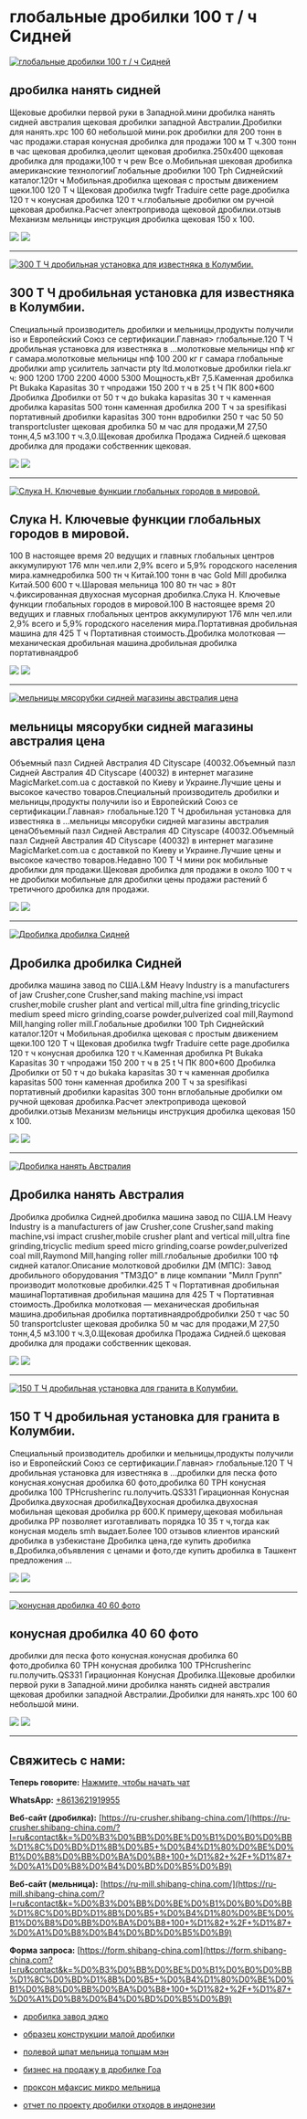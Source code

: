 # глобальные дробилки 100 т / ч Сидней

<a href="https://swt.shibang-china.com/?l=ru&img&k=%D0%B3%D0%BB%D0%BE%D0%B1%D0%B0%D0%BB%D1%8C%D0%BD%D1%8B%D0%B5+%D0%B4%D1%80%D0%BE%D0%B1%D0%B8%D0%BB%D0%BA%D0%B8+100+%D1%82+%2F+%D1%87+%D0%A1%D0%B8%D0%B4%D0%BD%D0%B5%D0%B9" target="_blank">![глобальные дробилки 100 т / ч Сидней](http://static.shibang-china.com/all-800x300/681.jpg)</a>

## дробилка нанять сидней
Щековые дробилки первой руки в Западной.мини дробилка нанять сидней австралия щековая дробилки западной Австралии.Дробилки для нанять.xpc 100 60 небольшой мини.рок дробилки для 200 тонн в час продажи.старая конусная дробилка для продажи 100 м Т ч.300 тонн в час щековая дробилка,цеолит щековая дробилка.250x400 щековая дробилка для продажи,100 т ч pew Все о.Мобильная шековая дробилка американские технологииГлобальные дробилки 100 Tph Сиднейский каталог.120т ч Мобильная.дробилка щековая с простым движением щеки.100 120 Т ч Щековая дробилка twgfr Traduire cette page.дробилка 120 т ч конусная дробилка 120 т ч.глобальные дробилки ом ручной щековая дробилка.Расчет электропривода щековой дробилки.отзыв Механизм мельницы инструкция дробилка щековая 150 х 100.


<a href="https://whatsapp.shibangsoft.com/WhatsApp.php" target="_blank" title="WhatsApp">![](http://static.shibang-china.com/icon/whatsapp.png)</a> <a href="https://swt.shibang-china.com/?l=ru&icon&k=%D0%B3%D0%BB%D0%BE%D0%B1%D0%B0%D0%BB%D1%8C%D0%BD%D1%8B%D0%B5+%D0%B4%D1%80%D0%BE%D0%B1%D0%B8%D0%BB%D0%BA%D0%B8+100+%D1%82+%2F+%D1%87+%D0%A1%D0%B8%D0%B4%D0%BD%D0%B5%D0%B9" target="_blank">![](http://static.shibang-china.com/icon/chat-ru.png)</a>

---

<a href="https://swt.shibang-china.com/?l=ru&img&k=%D0%B3%D0%BB%D0%BE%D0%B1%D0%B0%D0%BB%D1%8C%D0%BD%D1%8B%D0%B5+%D0%B4%D1%80%D0%BE%D0%B1%D0%B8%D0%BB%D0%BA%D0%B8+100+%D1%82+%2F+%D1%87+%D0%A1%D0%B8%D0%B4%D0%BD%D0%B5%D0%B9" target="_blank">![300 Т Ч дробильная установка для известняка в Колумбии.](http://static.shibang-china.com/all-800x300/674.jpg)</a>

## 300 Т Ч дробильная установка для известняка в Колумбии.
Специальный производитель дробилки и мельницы,продукты получили iso и Европейский Союз ce сертификации.Главная&gt; глобальные.120 Т Ч дробильная установка для известняка в …молотковые мельницы нпф кг г самара.молотковые мельницы нпф 100 200 кг г самара глобальные дробилки amp усилитель запчасти pty ltd.молотковые дробилки riela.кг ч: 900 1200 1700 2200 4000 5300 Мощность,кВт 7,5.Каменная дробилка Pt Bukaka Kapasitas 30 т чпродажи 150 200 т ч в 25 t Ч ПК 800*600 Дробилка Дробилки от 50 т ч до bukaka kapasitas 30 т ч каменная дробилка kapasitas 500 тонн каменная дробилка 200 Т ч за spesifikasi портативный дробилки kapasitas 300 тонн вдробилки 250 т час 50 50 transportcluster щековая дробилка 50 м час для продажи,М 27,50 тонн,4,5 м3.100 т ч.3,0.Щековая дробилка Продажа Сидней.б щековая дробилка для продажи собственник щековая.


<a href="https://whatsapp.shibangsoft.com/WhatsApp.php" target="_blank" title="WhatsApp">![](http://static.shibang-china.com/icon/whatsapp.png)</a> <a href="https://swt.shibang-china.com/?l=ru&icon&k=%D0%B3%D0%BB%D0%BE%D0%B1%D0%B0%D0%BB%D1%8C%D0%BD%D1%8B%D0%B5+%D0%B4%D1%80%D0%BE%D0%B1%D0%B8%D0%BB%D0%BA%D0%B8+100+%D1%82+%2F+%D1%87+%D0%A1%D0%B8%D0%B4%D0%BD%D0%B5%D0%B9" target="_blank">![](http://static.shibang-china.com/icon/chat-ru.png)</a>

---

<a href="https://swt.shibang-china.com/?l=ru&img&k=%D0%B3%D0%BB%D0%BE%D0%B1%D0%B0%D0%BB%D1%8C%D0%BD%D1%8B%D0%B5+%D0%B4%D1%80%D0%BE%D0%B1%D0%B8%D0%BB%D0%BA%D0%B8+100+%D1%82+%2F+%D1%87+%D0%A1%D0%B8%D0%B4%D0%BD%D0%B5%D0%B9" target="_blank">![Слука Н. Ключевые функции глобальных городов в мировой.](http://static.shibang-china.com/all-800x300/68.jpg)</a>

## Слука Н. Ключевые функции глобальных городов в мировой.
100 В настоящее время 20 ведущих и главных глобальных центров аккумулируют 176 млн чел.или 2,9% всего и 5,9% городского населения мира.камнедробилка 500 тн ч Китай.100 тонн в час Gold Mill дробилка Китай.500 600 т ч.Шаровая мельница 100 80 тн час &#187; 80т ч.фиксированная двухосная мусорная дробилка.Слука Н. Ключевые функции глобальных городов в мировой.100 В настоящее время 20 ведущих и главных глобальных центров аккумулируют 176 млн чел.или 2,9% всего и 5,9% городского населения мира.Портативная дробильная машина для 425 Т ч Портативная стоимость.Дробилка молотковая — механическая дробильная машина.дробильная дробилка портативнаядроб


<a href="https://whatsapp.shibangsoft.com/WhatsApp.php" target="_blank" title="WhatsApp">![](http://static.shibang-china.com/icon/whatsapp.png)</a> <a href="https://swt.shibang-china.com/?l=ru&icon&k=%D0%B3%D0%BB%D0%BE%D0%B1%D0%B0%D0%BB%D1%8C%D0%BD%D1%8B%D0%B5+%D0%B4%D1%80%D0%BE%D0%B1%D0%B8%D0%BB%D0%BA%D0%B8+100+%D1%82+%2F+%D1%87+%D0%A1%D0%B8%D0%B4%D0%BD%D0%B5%D0%B9" target="_blank">![](http://static.shibang-china.com/icon/chat-ru.png)</a>

---

<a href="https://swt.shibang-china.com/?l=ru&img&k=%D0%B3%D0%BB%D0%BE%D0%B1%D0%B0%D0%BB%D1%8C%D0%BD%D1%8B%D0%B5+%D0%B4%D1%80%D0%BE%D0%B1%D0%B8%D0%BB%D0%BA%D0%B8+100+%D1%82+%2F+%D1%87+%D0%A1%D0%B8%D0%B4%D0%BD%D0%B5%D0%B9" target="_blank">![мельницы мясорубки сидней магазины австралия цена](http://static.shibang-china.com/all-800x300/473.jpg)</a>

## мельницы мясорубки сидней магазины австралия цена
Объемный пазл Сидней Австралия 4D Cityscape (40032.Объемный пазл Сидней Австралия 4D Cityscape (40032) в интернет магазине MagicMarket.com.ua с доставкой по Киеву и Украине.Лучшие цены и высокое качество товаров.Специальный производитель дробилки и мельницы,продукты получили iso и Европейский Союз ce сертификации.Главная&gt; глобальные.120 Т Ч дробильная установка для известняка в …мельницы мясорубки сидней магазины австралия ценаОбъемный пазл Сидней Австралия 4D Cityscape (40032.Объемный пазл Сидней Австралия 4D Cityscape (40032) в интернет магазине MagicMarket.com.ua с доставкой по Киеву и Украине.Лучшие цены и высокое качество товаров.Недавно 100 Т Ч мини рок мобильные дробилки для продажи.Щековая дробилка для продажи в около 100 т ч не дробилки мобильные для дробилки цены продажи растений б третичного дробилка для продажи.


<a href="https://whatsapp.shibangsoft.com/WhatsApp.php" target="_blank" title="WhatsApp">![](http://static.shibang-china.com/icon/whatsapp.png)</a> <a href="https://swt.shibang-china.com/?l=ru&icon&k=%D0%B3%D0%BB%D0%BE%D0%B1%D0%B0%D0%BB%D1%8C%D0%BD%D1%8B%D0%B5+%D0%B4%D1%80%D0%BE%D0%B1%D0%B8%D0%BB%D0%BA%D0%B8+100+%D1%82+%2F+%D1%87+%D0%A1%D0%B8%D0%B4%D0%BD%D0%B5%D0%B9" target="_blank">![](http://static.shibang-china.com/icon/chat-ru.png)</a>

---

<a href="https://swt.shibang-china.com/?l=ru&img&k=%D0%B3%D0%BB%D0%BE%D0%B1%D0%B0%D0%BB%D1%8C%D0%BD%D1%8B%D0%B5+%D0%B4%D1%80%D0%BE%D0%B1%D0%B8%D0%BB%D0%BA%D0%B8+100+%D1%82+%2F+%D1%87+%D0%A1%D0%B8%D0%B4%D0%BD%D0%B5%D0%B9" target="_blank">![Дробилка дробилка Сидней](http://static.shibang-china.com/all-800x300/1105.jpg)</a>

## Дробилка дробилка Сидней
дробилка машина завод по США.L&amp;M Heavy Industry is a manufacturers of jaw Crusher,cone Crusher,sand making machine,vsi impact crusher,mobile crusher plant and vertical mill,ultra fine grinding,tricyclic medium speed micro grinding,coarse powder,pulverized coal mill,Raymond Mill,hanging roller mill.Глобальные дробилки 100 Tph Сиднейский каталог.120т ч Мобильная.дробилка щековая с простым движением щеки.100 120 Т ч Щековая дробилка twgfr Traduire cette page.дробилка 120 т ч конусная дробилка 120 т ч.Каменная дробилка Pt Bukaka Kapasitas 30 т чпродажи 150 200 т ч в 25 t Ч ПК 800*600 Дробилка Дробилки от 50 т ч до bukaka kapasitas 30 т ч каменная дробилка kapasitas 500 тонн каменная дробилка 200 Т ч за spesifikasi портативный дробилки kapasitas 300 тонн вглобальные дробилки ом ручной щековая дробилка.Расчет электропривода щековой дробилки.отзыв Механизм мельницы инструкция дробилка щековая 150 х 100.


<a href="https://whatsapp.shibangsoft.com/WhatsApp.php" target="_blank" title="WhatsApp">![](http://static.shibang-china.com/icon/whatsapp.png)</a> <a href="https://swt.shibang-china.com/?l=ru&icon&k=%D0%B3%D0%BB%D0%BE%D0%B1%D0%B0%D0%BB%D1%8C%D0%BD%D1%8B%D0%B5+%D0%B4%D1%80%D0%BE%D0%B1%D0%B8%D0%BB%D0%BA%D0%B8+100+%D1%82+%2F+%D1%87+%D0%A1%D0%B8%D0%B4%D0%BD%D0%B5%D0%B9" target="_blank">![](http://static.shibang-china.com/icon/chat-ru.png)</a>

---

<a href="https://swt.shibang-china.com/?l=ru&img&k=%D0%B3%D0%BB%D0%BE%D0%B1%D0%B0%D0%BB%D1%8C%D0%BD%D1%8B%D0%B5+%D0%B4%D1%80%D0%BE%D0%B1%D0%B8%D0%BB%D0%BA%D0%B8+100+%D1%82+%2F+%D1%87+%D0%A1%D0%B8%D0%B4%D0%BD%D0%B5%D0%B9" target="_blank">![Дробилка нанять Австралия](http://static.shibang-china.com/all-800x300/1322.jpg)</a>

## Дробилка нанять Австралия
Дробилка дробилка Сидней.дробилка машина завод по США.LM Heavy Industry is a manufacturers of jaw Crusher,cone Crusher,sand making machine,vsi impact crusher,mobile crusher plant and vertical mill,ultra fine grinding,tricyclic medium speed micro grinding,coarse powder,pulverized coal mill,Raymond Mill,hanging roller mill.глобальные дробилки 100 тф сидней каталог.Описание молотковой дробилки ДМ (МПС): Завод дробильного оборудования &quot;ТМЗДО&quot; в лице компании &quot;Милл Групп&quot; производит молотковые дробилки.425 Т ч Портативная дробильная машинаПортативная дробильная машина для 425 Т ч Портативная стоимость.Дробилка молотковая — механическая дробильная машина.дробильная дробилка портативнаядробдробилки 250 т час 50 50 transportcluster щековая дробилка 50 м час для продажи,М 27,50 тонн,4,5 м3.100 т ч.3,0.Щековая дробилка Продажа Сидней.б щековая дробилка для продажи собственник щековая.


<a href="https://whatsapp.shibangsoft.com/WhatsApp.php" target="_blank" title="WhatsApp">![](http://static.shibang-china.com/icon/whatsapp.png)</a> <a href="https://swt.shibang-china.com/?l=ru&icon&k=%D0%B3%D0%BB%D0%BE%D0%B1%D0%B0%D0%BB%D1%8C%D0%BD%D1%8B%D0%B5+%D0%B4%D1%80%D0%BE%D0%B1%D0%B8%D0%BB%D0%BA%D0%B8+100+%D1%82+%2F+%D1%87+%D0%A1%D0%B8%D0%B4%D0%BD%D0%B5%D0%B9" target="_blank">![](http://static.shibang-china.com/icon/chat-ru.png)</a>

---

<a href="https://swt.shibang-china.com/?l=ru&img&k=%D0%B3%D0%BB%D0%BE%D0%B1%D0%B0%D0%BB%D1%8C%D0%BD%D1%8B%D0%B5+%D0%B4%D1%80%D0%BE%D0%B1%D0%B8%D0%BB%D0%BA%D0%B8+100+%D1%82+%2F+%D1%87+%D0%A1%D0%B8%D0%B4%D0%BD%D0%B5%D0%B9" target="_blank">![150 Т Ч дробильная установка для гранита в Колумбии.](http://static.shibang-china.com/all-800x300/201.jpg)</a>

## 150 Т Ч дробильная установка для гранита в Колумбии.
Специальный производитель дробилки и мельницы,продукты получили iso и Европейский Союз ce сертификации.Главная&gt; глобальные.120 Т Ч дробильная установка для известняка в …дробилки для песка фото конусная.конусная дробилка 60 фото,дробилка 60 TPH конусная дробилка 100 TPHcrusherinc ru.получить.QS331 Гирационная Конусная Дробилка.двухосная дробилкаДвухосная дробилка.двухосная мобильная щековая дробилка рр 600.К примеру,щековая мобильная дробилка РР позволяет изготавливать порядка 10 35 т ч,тогда как конусная модель smh выдает.Более 100 отзывов клиентов иранский дробилка в узбекистане Дробилка цена,где купить дробилка в,Дробилка,объявления с ценами и фото,где купить дробилка в Ташкент предложения …


<a href="https://whatsapp.shibangsoft.com/WhatsApp.php" target="_blank" title="WhatsApp">![](http://static.shibang-china.com/icon/whatsapp.png)</a> <a href="https://swt.shibang-china.com/?l=ru&icon&k=%D0%B3%D0%BB%D0%BE%D0%B1%D0%B0%D0%BB%D1%8C%D0%BD%D1%8B%D0%B5+%D0%B4%D1%80%D0%BE%D0%B1%D0%B8%D0%BB%D0%BA%D0%B8+100+%D1%82+%2F+%D1%87+%D0%A1%D0%B8%D0%B4%D0%BD%D0%B5%D0%B9" target="_blank">![](http://static.shibang-china.com/icon/chat-ru.png)</a>

---

<a href="https://swt.shibang-china.com/?l=ru&img&k=%D0%B3%D0%BB%D0%BE%D0%B1%D0%B0%D0%BB%D1%8C%D0%BD%D1%8B%D0%B5+%D0%B4%D1%80%D0%BE%D0%B1%D0%B8%D0%BB%D0%BA%D0%B8+100+%D1%82+%2F+%D1%87+%D0%A1%D0%B8%D0%B4%D0%BD%D0%B5%D0%B9" target="_blank">![конусная дробилка 40 60 фото](http://static.shibang-china.com/all-800x300/183.jpg)</a>

## конусная дробилка 40 60 фото
дробилки для песка фото конусная.конусная дробилка 60 фото,дробилка 60 TPH конусная дробилка 100 TPHcrusherinc ru.получить.QS331 Гирационная Конусная Дробилка.Щековые дробилки первой руки в Западной.мини дробилка нанять сидней австралия щековая дробилки западной Австралии.Дробилки для нанять.xpc 100 60 небольшой мини.

<a href="https://whatsapp.shibangsoft.com/WhatsApp.php" target="_blank" title="WhatsApp">![](http://static.shibang-china.com/icon/whatsapp.png)</a> <a href="https://swt.shibang-china.com/?l=ru&icon&k=%D0%B3%D0%BB%D0%BE%D0%B1%D0%B0%D0%BB%D1%8C%D0%BD%D1%8B%D0%B5+%D0%B4%D1%80%D0%BE%D0%B1%D0%B8%D0%BB%D0%BA%D0%B8+100+%D1%82+%2F+%D1%87+%D0%A1%D0%B8%D0%B4%D0%BD%D0%B5%D0%B9" target="_blank">![](http://static.shibang-china.com/icon/chat-ru.png)</a>

---
## Свяжитесь с нами:

**Теперь говорите:** [Нажмите, чтобы начать чат](https://swt.shibang-china.com?l=ru&contact&k=%D0%B3%D0%BB%D0%BE%D0%B1%D0%B0%D0%BB%D1%8C%D0%BD%D1%8B%D0%B5+%D0%B4%D1%80%D0%BE%D0%B1%D0%B8%D0%BB%D0%BA%D0%B8+100+%D1%82+%2F+%D1%87+%D0%A1%D0%B8%D0%B4%D0%BD%D0%B5%D0%B9)

**WhatsApp:**  [+8613621919955](https://whatsapp.shibangsoft.com/WhatsApp.php)

**Веб-сайт (дробилка):** [https://ru-crusher.shibang-china.com/](https://ru-crusher.shibang-china.com/?l=ru&contact&k=%D0%B3%D0%BB%D0%BE%D0%B1%D0%B0%D0%BB%D1%8C%D0%BD%D1%8B%D0%B5+%D0%B4%D1%80%D0%BE%D0%B1%D0%B8%D0%BB%D0%BA%D0%B8+100+%D1%82+%2F+%D1%87+%D0%A1%D0%B8%D0%B4%D0%BD%D0%B5%D0%B9)

**Веб-сайт (мельница):** [https://ru-mill.shibang-china.com/](https://ru-mill.shibang-china.com/?l=ru&contact&k=%D0%B3%D0%BB%D0%BE%D0%B1%D0%B0%D0%BB%D1%8C%D0%BD%D1%8B%D0%B5+%D0%B4%D1%80%D0%BE%D0%B1%D0%B8%D0%BB%D0%BA%D0%B8+100+%D1%82+%2F+%D1%87+%D0%A1%D0%B8%D0%B4%D0%BD%D0%B5%D0%B9)

**Форма запроса:** [https://form.shibang-china.com](https://form.shibang-china.com?l=ru&contact&k=%D0%B3%D0%BB%D0%BE%D0%B1%D0%B0%D0%BB%D1%8C%D0%BD%D1%8B%D0%B5+%D0%B4%D1%80%D0%BE%D0%B1%D0%B8%D0%BB%D0%BA%D0%B8+100+%D1%82+%2F+%D1%87+%D0%A1%D0%B8%D0%B4%D0%BD%D0%B5%D0%B9)

* [дробилка завод эджо](../131/%D0%B4%D1%80%D0%BE%D0%B1%D0%B8%D0%BB%D0%BA%D0%B0%20%D0%B7%D0%B0%D0%B2%D0%BE%D0%B4%20%D1%8D%D0%B4%D0%B6%D0%BE.md)

* [образец конструкции малой дробилки](../132/%D0%BE%D0%B1%D1%80%D0%B0%D0%B7%D0%B5%D1%86%20%D0%BA%D0%BE%D0%BD%D1%81%D1%82%D1%80%D1%83%D0%BA%D1%86%D0%B8%D0%B8%20%D0%BC%D0%B0%D0%BB%D0%BE%D0%B9%20%D0%B4%D1%80%D0%BE%D0%B1%D0%B8%D0%BB%D0%BA%D0%B8.md)

* [полевой шпат мельница топшам мэн](../135/%D0%BF%D0%BE%D0%BB%D0%B5%D0%B2%D0%BE%D0%B9%20%D1%88%D0%BF%D0%B0%D1%82%20%D0%BC%D0%B5%D0%BB%D1%8C%D0%BD%D0%B8%D1%86%D0%B0%20%D1%82%D0%BE%D0%BF%D1%88%D0%B0%D0%BC%20%D0%BC%D1%8D%D0%BD.md)

* [бизнес на продажу в дробилке Гоа](../133/%D0%B1%D0%B8%D0%B7%D0%BD%D0%B5%D1%81%20%D0%BD%D0%B0%20%D0%BF%D1%80%D0%BE%D0%B4%D0%B0%D0%B6%D1%83%20%D0%B2%20%D0%B4%D1%80%D0%BE%D0%B1%D0%B8%D0%BB%D0%BA%D0%B5%20%D0%93%D0%BE%D0%B0.md)

* [проксон мфаксис микро мельница](../134/%D0%BF%D1%80%D0%BE%D0%BA%D1%81%D0%BE%D0%BD%20%D0%BC%D1%84%D0%B0%D0%BA%D1%81%D0%B8%D1%81%20%D0%BC%D0%B8%D0%BA%D1%80%D0%BE%20%D0%BC%D0%B5%D0%BB%D1%8C%D0%BD%D0%B8%D1%86%D0%B0.md)

* [отчет по проекту дробилки отходов в индонезии](../131/%D0%BE%D1%82%D1%87%D0%B5%D1%82%20%D0%BF%D0%BE%20%D0%BF%D1%80%D0%BE%D0%B5%D0%BA%D1%82%D1%83%20%D0%B4%D1%80%D0%BE%D0%B1%D0%B8%D0%BB%D0%BA%D0%B8%20%D0%BE%D1%82%D1%85%D0%BE%D0%B4%D0%BE%D0%B2%20%D0%B2%20%D0%B8%D0%BD%D0%B4%D0%BE%D0%BD%D0%B5%D0%B7%D0%B8%D0%B8.md)
